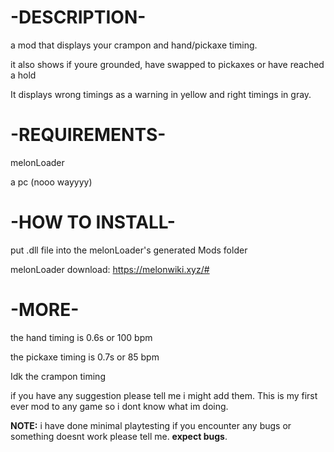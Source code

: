 # -DESCRIPTION-

a mod that displays your crampon and hand/pickaxe timing.

it also shows if youre grounded, have swapped to pickaxes or have reached a hold


It displays wrong timings as a warning in yellow and right timings in gray.


# -REQUIREMENTS-

melonLoader

a pc (nooo wayyyy)


# -HOW TO INSTALL-

put .dll file into the melonLoader's generated Mods folder

melonLoader download: https://melonwiki.xyz/#


# -MORE-

the hand timing is 0.6s or 100 bpm

the pickaxe timing is 0.7s or 85 bpm

Idk the crampon timing


if you have any suggestion please tell me i might add them. This is my first ever mod to any game so i dont know what im doing.


**NOTE:** i have done minimal playtesting if you encounter any bugs or something doesnt work please tell me. **expect bugs**. 

